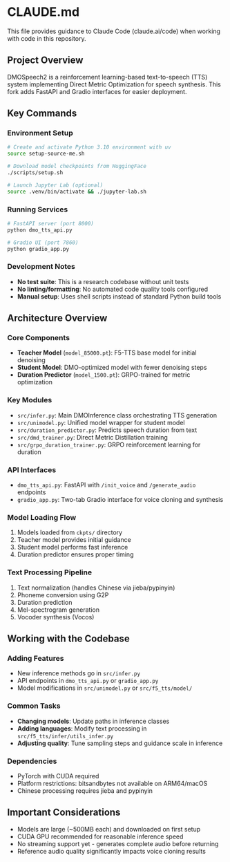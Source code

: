 # CLAUDE.md

This file provides guidance to Claude Code (claude.ai/code) when working with code in this repository.

## Project Overview

DMOSpeech2 is a reinforcement learning-based text-to-speech (TTS) system implementing Direct Metric Optimization for speech synthesis. This fork adds FastAPI and Gradio interfaces for easier deployment.

## Key Commands

### Environment Setup
```bash
# Create and activate Python 3.10 environment with uv
source setup-source-me.sh

# Download model checkpoints from HuggingFace
./scripts/setup.sh

# Launch Jupyter Lab (optional)
source .venv/bin/activate && ./jupyter-lab.sh
```

### Running Services
```bash
# FastAPI server (port 8000)
python dmo_tts_api.py

# Gradio UI (port 7860)
python gradio_app.py
```

### Development Notes
- **No test suite**: This is a research codebase without unit tests
- **No linting/formatting**: No automated code quality tools configured
- **Manual setup**: Uses shell scripts instead of standard Python build tools

## Architecture Overview

### Core Components
- **Teacher Model** (`model_85000.pt`): F5-TTS base model for initial denoising
- **Student Model**: DMO-optimized model with fewer denoising steps
- **Duration Predictor** (`model_1500.pt`): GRPO-trained for metric optimization

### Key Modules
- `src/infer.py`: Main DMOInference class orchestrating TTS generation
- `src/unimodel.py`: Unified model wrapper for student model
- `src/duration_predictor.py`: Predicts speech duration from text
- `src/dmd_trainer.py`: Direct Metric Distillation training
- `src/grpo_duration_trainer.py`: GRPO reinforcement learning for duration

### API Interfaces
- `dmo_tts_api.py`: FastAPI with `/init_voice` and `/generate_audio` endpoints
- `gradio_app.py`: Two-tab Gradio interface for voice cloning and synthesis

### Model Loading Flow
1. Models loaded from `ckpts/` directory
2. Teacher model provides initial guidance
3. Student model performs fast inference
4. Duration predictor ensures proper timing

### Text Processing Pipeline
1. Text normalization (handles Chinese via jieba/pypinyin)
2. Phoneme conversion using G2P
3. Duration prediction
4. Mel-spectrogram generation
5. Vocoder synthesis (Vocos)

## Working with the Codebase

### Adding Features
- New inference methods go in `src/infer.py`
- API endpoints in `dmo_tts_api.py` or `gradio_app.py`
- Model modifications in `src/unimodel.py` or `src/f5_tts/model/`

### Common Tasks
- **Changing models**: Update paths in inference classes
- **Adding languages**: Modify text processing in `src/f5_tts/infer/utils_infer.py`
- **Adjusting quality**: Tune sampling steps and guidance scale in inference

### Dependencies
- PyTorch with CUDA required
- Platform restrictions: bitsandbytes not available on ARM64/macOS
- Chinese processing requires jieba and pypinyin

## Important Considerations
- Models are large (~500MB each) and downloaded on first setup
- CUDA GPU recommended for reasonable inference speed
- No streaming support yet - generates complete audio before returning
- Reference audio quality significantly impacts voice cloning results